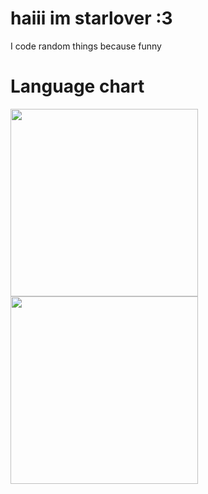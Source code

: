 # haiii im starlover :3

I code random things because funny

# Language chart
<img width=300px src="https://github-readme-stats.vercel.app/api?username=Starlovermwah&show_icons=true&cache_seconds=14400&include_all_commits=true&show=reviews,discussions_started,discussions_answered&theme=dark">

<img width=300px src="https://github-readme-stats.vercel.app/api/top-langs/?username=Starlovermwah&layout=compact&theme=dark">
